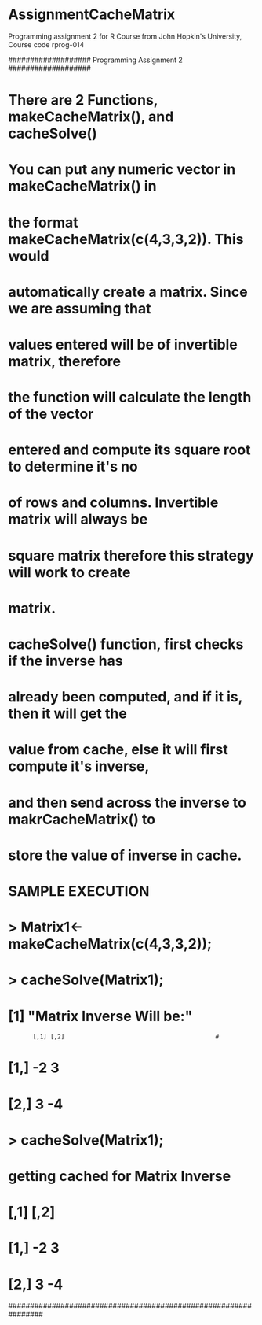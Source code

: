 # AssignmentCacheMatrix
Programming assignment 2 for R Course from John Hopkin's University, Course code rprog-014

################### Programming Assignment 2 ###################
#   There are 2 Functions, makeCacheMatrix(), and cacheSolve() #
#   You can put any numeric vector in makeCacheMatrix() in     # 
#     the format makeCacheMatrix(c(4,3,3,2)). This would       #
#   automatically create a matrix. Since we are assuming that  #
#    values entered will be of invertible matrix, therefore    #
#   the function will calculate the length of the vector       #
#   entered and compute its square root to determine it's no   #
#     of rows and columns. Invertible matrix will always be    #
#   square matrix therefore this strategy will work to create  #
#                           matrix.                            #
#                                                              #
#    cacheSolve() function, first checks if the inverse has    #
#   already been computed, and if it is, then it will get the  #
#   value from cache, else it will first compute it's inverse, #
#   and then send across the inverse to makrCacheMatrix() to   #
#          store the value of inverse in cache.                #
#                                                              #
#                                                              #
#                        SAMPLE EXECUTION                      #
#                                                              #
#   > Matrix1<-makeCacheMatrix(c(4,3,3,2));                    #
#   > cacheSolve(Matrix1);                                     #
#     [1] "Matrix Inverse Will be:"                            #  
           [,1] [,2]                                           # 
#    [1,]   -2    3                                            #
#    [2,]    3   -4                                            #
#                                                              #
#   > cacheSolve(Matrix1);                                     #
#     getting cached for Matrix Inverse                        #
#           [,1] [,2]                                          #
#     [1,]   -2    3                                           # 
#     [2,]    3   -4                                           #
################################################################
     
